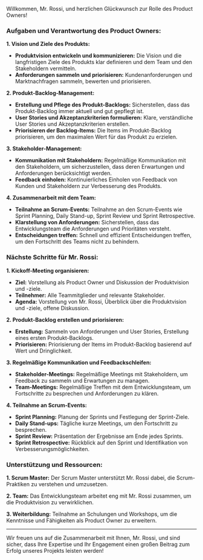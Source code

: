 Willkommen, Mr. Rossi, und herzlichen Glückwunsch zur Rolle des Product Owners! 

### Aufgaben und Verantwortung des Product Owners:

**1. Vision und Ziele des Produkts:**
   - **Produktvision entwickeln und kommunizieren:** Die Vision und die langfristigen Ziele des Produkts klar definieren und dem Team und den Stakeholdern vermitteln.
   - **Anforderungen sammeln und priorisieren:** Kundenanforderungen und Marktnachfragen sammeln, bewerten und priorisieren.

**2. Produkt-Backlog-Management:**
   - **Erstellung und Pflege des Produkt-Backlogs:** Sicherstellen, dass das Produkt-Backlog immer aktuell und gut gepflegt ist.
   - **User Stories und Akzeptanzkriterien formulieren:** Klare, verständliche User Stories und Akzeptanzkriterien erstellen.
   - **Priorisieren der Backlog-Items:** Die Items im Produkt-Backlog priorisieren, um den maximalen Wert für das Produkt zu erzielen.

**3. Stakeholder-Management:**
   - **Kommunikation mit Stakeholdern:** Regelmäßige Kommunikation mit den Stakeholdern, um sicherzustellen, dass deren Erwartungen und Anforderungen berücksichtigt werden.
   - **Feedback einholen:** Kontinuierliches Einholen von Feedback von Kunden und Stakeholdern zur Verbesserung des Produkts.

**4. Zusammenarbeit mit dem Team:**
   - **Teilnahme an Scrum-Events:** Teilnahme an den Scrum-Events wie Sprint Planning, Daily Stand-up, Sprint Review und Sprint Retrospective.
   - **Klarstellung von Anforderungen:** Sicherstellen, dass das Entwicklungsteam die Anforderungen und Prioritäten versteht.
   - **Entscheidungen treffen:** Schnell und effizient Entscheidungen treffen, um den Fortschritt des Teams nicht zu behindern.

### Nächste Schritte für Mr. Rossi:

**1. Kickoff-Meeting organisieren:**
   - **Ziel:** Vorstellung als Product Owner und Diskussion der Produktvision und -ziele.
   - **Teilnehmer:** Alle Teammitglieder und relevante Stakeholder.
   - **Agenda:** Vorstellung von Mr. Rossi, Überblick über die Produktvision und -ziele, offene Diskussion.

**2. Produkt-Backlog erstellen und priorisieren:**
   - **Erstellung:** Sammeln von Anforderungen und User Stories, Erstellung eines ersten Produkt-Backlogs.
   - **Priorisieren:** Priorisierung der Items im Produkt-Backlog basierend auf Wert und Dringlichkeit.

**3. Regelmäßige Kommunikation und Feedbackschleifen:**
   - **Stakeholder-Meetings:** Regelmäßige Meetings mit Stakeholdern, um Feedback zu sammeln und Erwartungen zu managen.
   - **Team-Meetings:** Regelmäßige Treffen mit dem Entwicklungsteam, um Fortschritte zu besprechen und Anforderungen zu klären.

**4. Teilnahme an Scrum-Events:**
   - **Sprint Planning:** Planung der Sprints und Festlegung der Sprint-Ziele.
   - **Daily Stand-ups:** Tägliche kurze Meetings, um den Fortschritt zu besprechen.
   - **Sprint Review:** Präsentation der Ergebnisse am Ende jedes Sprints.
   - **Sprint Retrospective:** Rückblick auf den Sprint und Identifikation von Verbesserungsmöglichkeiten.

### Unterstützung und Ressourcen:

**1. Scrum Master:** Der Scrum Master unterstützt Mr. Rossi dabei, die Scrum-Praktiken zu verstehen und umzusetzen.

**2. Team:** Das Entwicklungsteam arbeitet eng mit Mr. Rossi zusammen, um die Produktvision zu verwirklichen.

**3. Weiterbildung:** Teilnahme an Schulungen und Workshops, um die Kenntnisse und Fähigkeiten als Product Owner zu erweitern.

---

Wir freuen uns auf die Zusammenarbeit mit Ihnen, Mr. Rossi, und sind sicher, dass Ihre Expertise und Ihr Engagement einen großen Beitrag zum Erfolg unseres Projekts leisten werden!
